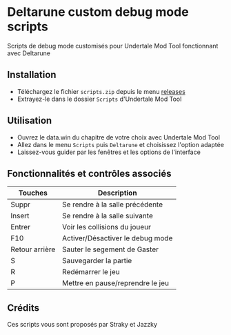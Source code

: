 # Deltarune custom debug mode scripts
Scripts de debug mode customisés pour Undertale Mod Tool fonctionnant avec Deltarune

## Installation

- Téléchargez le fichier `scripts.zip` depuis le menu <a href="releases">releases</a>
- Extrayez-le dans le dossier `Scripts` d'Undertale Mod Tool

## Utilisation

- Ouvrez le data.win du chapitre de votre choix avec Undertale Mod Tool
- Allez dans le menu `Scripts` puis `Deltarune` et choisissez l'option adaptée
- Laissez-vous guider par les fenêtres et les options de l'interface

## Fonctionnalités et contrôles associés
| Touches | Description  |
|---|---|
| Suppr | Se rendre à la salle précédente |
| Insert | Se rendre à la salle suivante |
| Entrer | Voir les collisions du joueur |
| F10 | Activer/Désactiver le debug mode |
| Retour arrière | Sauter le segement de Gaster |
| S | Sauvegarder la partie |
| R | Redémarrer le jeu |
| P | Mettre en pause/reprendre le jeu |

## Crédits

Ces scripts vous sont proposés par Straky et Jazzky
